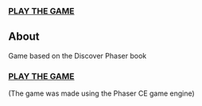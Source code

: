 ### [PLAY THE GAME](Tutorial/index.html)

## About
Game based on the Discover Phaser book

### [PLAY THE GAME](https://nilasrd.github.io/tutorial/tutorial/index.html)

(The game was made using the Phaser CE game engine)


